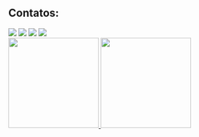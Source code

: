 ## Contatos:

<div>
<a href="https://www.youtube.com/seu-canal-youtube-aqui" target="_blank"><img src="https://img.shields.io/badge/YouTube-FF0000?style=for-the-badge&logo=youtube&logoColor=white" target="_blank"></a>
<a href="https://instagram.com/seu-usuário-instagram-aqui" target="_blank"><img src="https://img.shields.io/badge/-Instagram-%23E4405F?style=for-the-badge&logo=instagram&logoColor=white" target="_blank"></a>
<a href = "mailto:liane22070222@aluno.cesupa.br"><img src="https://img.shields.io/badge/Gmail-D14836?style=for-the-badge&logo=gmail&logoColor=white" target="_blank"></a>
<a href="https://www.linkedin.com/in/seu-usuário-linkedln-aqui" target="_blank"><img src="https://img.shields.io/badge/-LinkedIn-%230077B5?style=for-the-badge&logo=linkedin&logoColor=white" target="_blank"></a>   
</div>

<div>
<a href="https://github.com/lianeheidemann">
<img height="180em" src="https://github-readme-stats.vercel.app/api/top-langs/?username=lianeheidemann&layout=compact&langs_count=7&theme=dracula"/>
<img height="180em" src="https://github-readme-stats.vercel.app/api?username=lianeheidemann&show_icons=true&theme=dracula&include_all_commits=true&count_private=true"/>
</div>

          
          
                    
    
